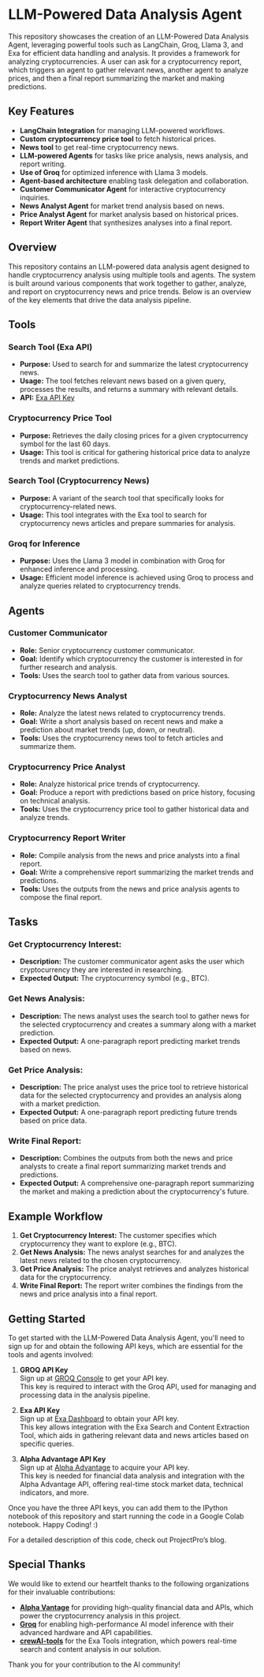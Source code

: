 # LLM-Powered Data Analysis Agent

This repository showcases the creation of an LLM-Powered Data Analysis Agent, leveraging powerful tools such as LangChain, Groq, Llama 3, and Exa for efficient data handling and analysis. It provides a framework for analyzing cryptocurrencies. A user can ask for a cryptocurrency report, which triggers an agent to gather relevant news, another agent to analyze prices, and then a final report summarizing the market and making predictions.

## Key Features

- **LangChain Integration** for managing LLM-powered workflows.
- **Custom cryptocurrency price tool** to fetch historical prices.
- **News tool** to get real-time cryptocurrency news.
- **LLM-powered Agents** for tasks like price analysis, news analysis, and report writing.
- **Use of Groq** for optimized inference with Llama 3 models.
- **Agent-based architecture** enabling task delegation and collaboration.
- **Customer Communicator Agent** for interactive cryptocurrency inquiries.
- **News Analyst Agent** for market trend analysis based on news.
- **Price Analyst Agent** for market analysis based on historical prices.
- **Report Writer Agent** that synthesizes analyses into a final report.

## Overview

This repository contains an LLM-powered data analysis agent designed to handle cryptocurrency analysis using multiple tools and agents. The system is built around various components that work together to gather, analyze, and report on cryptocurrency news and price trends. Below is an overview of the key elements that drive the data analysis pipeline.

## Tools

### Search Tool (Exa API)
- **Purpose:** Used to search for and summarize the latest cryptocurrency news.
- **Usage:** The tool fetches relevant news based on a given query, processes the results, and returns a summary with relevant details.
- **API:** [Exa API Key](https://dashboard.exa.ai/api-keys)


### Cryptocurrency Price Tool
- **Purpose:** Retrieves the daily closing prices for a given cryptocurrency symbol for the last 60 days.
- **Usage:** This tool is critical for gathering historical price data to analyze trends and market predictions.

### Search Tool (Cryptocurrency News)
- **Purpose:** A variant of the search tool that specifically looks for cryptocurrency-related news.
- **Usage:** This tool integrates with the Exa tool to search for cryptocurrency news articles and prepare summaries for analysis.

### Groq for Inference
- **Purpose:** Uses the Llama 3 model in combination with Groq for enhanced inference and processing.
- **Usage:** Efficient model inference is achieved using Groq to process and analyze queries related to cryptocurrency trends.

## Agents

### Customer Communicator
- **Role:** Senior cryptocurrency customer communicator.
- **Goal:** Identify which cryptocurrency the customer is interested in for further research and analysis.
- **Tools:** Uses the search tool to gather data from various sources.

### Cryptocurrency News Analyst
- **Role:** Analyze the latest news related to cryptocurrency trends.
- **Goal:** Write a short analysis based on recent news and make a prediction about market trends (up, down, or neutral).
- **Tools:** Uses the cryptocurrency news tool to fetch articles and summarize them.

### Cryptocurrency Price Analyst
- **Role:** Analyze historical price trends of cryptocurrency.
- **Goal:** Produce a report with predictions based on price history, focusing on technical analysis.
- **Tools:** Uses the cryptocurrency price tool to gather historical data and analyze trends.

### Cryptocurrency Report Writer
- **Role:** Compile analysis from the news and price analysts into a final report.
- **Goal:** Write a comprehensive report summarizing the market trends and predictions.
- **Tools:** Uses the outputs from the news and price analysis agents to compose the final report.

## Tasks

### Get Cryptocurrency Interest:
- **Description:** The customer communicator agent asks the user which cryptocurrency they are interested in researching.
- **Expected Output:** The cryptocurrency symbol (e.g., BTC).

### Get News Analysis:
- **Description:** The news analyst uses the search tool to gather news for the selected cryptocurrency and creates a summary along with a market prediction.
- **Expected Output:** A one-paragraph report predicting market trends based on news.

### Get Price Analysis:
- **Description:** The price analyst uses the price tool to retrieve historical data for the selected cryptocurrency and provides an analysis along with a market prediction.
- **Expected Output:** A one-paragraph report predicting future trends based on price data.

### Write Final Report:
- **Description:** Combines the outputs from both the news and price analysts to create a final report summarizing market trends and predictions.
- **Expected Output:** A comprehensive one-paragraph report summarizing the market and making a prediction about the cryptocurrency's future.

## Example Workflow

1. **Get Cryptocurrency Interest:** The customer specifies which cryptocurrency they want to explore (e.g., BTC).
2. **Get News Analysis:** The news analyst searches for and analyzes the latest news related to the chosen cryptocurrency.
3. **Get Price Analysis:** The price analyst retrieves and analyzes historical data for the cryptocurrency.
4. **Write Final Report:** The report writer combines the findings from the news and price analysis into a final report.

## Getting Started

To get started with the LLM-Powered Data Analysis Agent, you'll need to sign up for and obtain the following API keys, which are essential for the tools and agents involved:

1. **GROQ API Key**  
   Sign up at [GROQ Console](https://console.groq.com/keys) to get your API key.  
   This key is required to interact with the Groq API, used for managing and processing data in the analysis pipeline.

2. **Exa API Key**  
   Sign up at [Exa Dashboard](https://dashboard.exa.ai/api-keys) to obtain your API key.  
   This key allows integration with the Exa Search and Content Extraction Tool, which aids in gathering relevant data and news articles based on specific queries.

3. **Alpha Advantage API Key**  
   Sign up at [Alpha Advantage](https://www.alphavantage.co/support/#api-key) to acquire your API key.  
   This key is needed for financial data analysis and integration with the Alpha Advantage API, offering real-time stock market data, technical indicators, and more.

Once you have the three API keys, you can add them to the IPython notebook of this repository and start running the code in a Google Colab notebook. Happy Coding! :)

For a detailed description of this code, check out ProjectPro’s blog.

## Special Thanks

We would like to extend our heartfelt thanks to the following organizations for their invaluable contributions:

- **[Alpha Vantage](https://www.alphavantage.co/)** for providing high-quality financial data and APIs, which power the cryptocurrency analysis in this project.  
- **[Groq](https://console.groq.com/)** for enabling high-performance AI model inference with their advanced hardware and API capabilities.  
- **[crewAI-tools](https://github.com/crewAIInc/crewAI-tools/tree/main/crewai_tools/tools/exa_tools)** for the Exa Tools integration, which powers real-time search and content analysis in our solution.  


Thank you for your contribution to the AI community!
